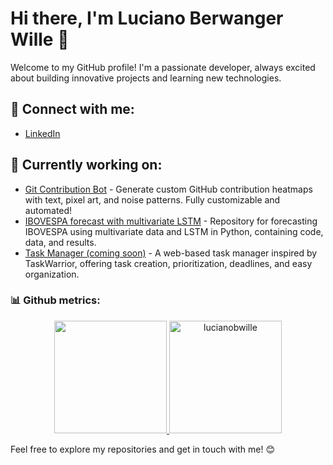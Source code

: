 # Hi there, I'm Luciano Berwanger Wille 👋

Welcome to my GitHub profile! I'm a passionate developer, always excited about building innovative projects and learning new technologies.

## 🔗 Connect with me:
- [LinkedIn](https://linkedin.com/in/lucianobwille)
<!--
- 📧 **Contact**: [00lucianobwille00@gmail.com](mailto:00lucianobwille00@gmail.com)  
- 🌐 **Portfolio**: [my portfolio](https://lucianobwille.github.io/)  
-->

## 🚀 Currently working on:
- [Git Contribution Bot](https://github.com/LucianoBWille/gitContributionBot) - Generate custom GitHub contribution heatmaps with text, pixel art, and noise patterns. Fully customizable and automated!
- [IBOVESPA forecast with multivariate LSTM](https://github.com/LucianoBWille/IBOVESPA-forecast-with-multivariate-LSTM.git) - Repository for forecasting IBOVESPA using multivariate data and LSTM in Python, containing code, data, and results.
- [Task Manager (coming soon)]() - A web-based task manager inspired by TaskWarrior, offering task creation, prioritization, deadlines, and easy organization.

<!--
## 🛠️ Technologies & Tools:
- Programming Languages: JavaScript, HTML/CSS, Python, C++, Java.
- Frameworks/Libraries: React, Node.js, Spring Boot, etc.
- Tools: Git, Docker, etc.
- 
-->

<h3 align="left"> 📊 Github metrics: </h3>
<p align='center'> 
  <a href='https://github.com/LucianoBWille'>
    <img height='180em' src="https://github-readme-stats.vercel.app/api/top-langs/?username=lucianobwille&layout=compact&langs_count=7&theme=dark"/>
    <img height='180em' src="https://github-readme-stats.vercel.app/api?username=lucianobwille&show_icons=true&locale=en&theme=dark" alt="lucianobwille" />
  </a>
</p>

Feel free to explore my repositories and get in touch with me! 😊
